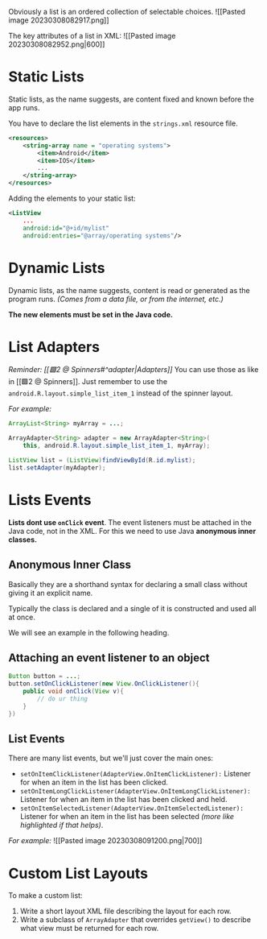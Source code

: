 Obviously a list is an ordered collection of selectable choices. 
![[Pasted image 20230308082917.png]]

The key attributes of a list in XML:
![[Pasted image 20230308082952.png|600]]

# Static Lists
Static lists, as the name suggests, are content fixed and known before the app runs.

You have to declare the list elements in the `strings.xml` resource file.
```xml
<resources>
	<string-array name = "operating systems">
		<item>Android</item>
		<item>IOS</item>
		...
	</string-array>
</resources>
```

Adding the elements to your static list:
```xml
<ListView 
	... 
	android:id="@+id/mylist" 
	android:entries="@array/operating systems"/>
```

# Dynamic Lists
Dynamic lists, as the name suggests, content is read or generated as the program runs. _(Comes from a data file, or from the internet, etc.)_

**The new elements must be set in the Java code.**

# List Adapters
_Reminder: [[🟩2 @ Spinners#^adapter|Adapters]]_ 
You can use those as like in [[🟩2 @ Spinners]]. Just remember to use the `android.R.layout.simple_list_item_1` instead of the spinner layout.

_For example:_
```java
ArrayList<String> myArray = ...;

ArrayAdapter<String> adapter = new ArrayAdapter<String>(
	this, android.R.layout.simple_list_item_1, myArray);

ListView list = (ListView)findViewById(R.id.mylist);
list.setAdapter(myAdapter);
```

# Lists Events
**Lists dont use `onClick` event**. The event listeners must be attached in the Java code, not in the XML.
For this we need to use Java **anonymous inner classes.** 

## Anonymous Inner Class
Basically they are a shorthand syntax for declaring a small class without giving it an explicit name.

Typically the class is declared and a single of it is constructed and used all at once.

We will see an example in the following heading.

## Attaching an event listener to an object
```java
Button button = ...;
button.setOnClickListener(new View.OnClickListener(){
	public void onClick(View v){
		// do ur thing
	}
})
```

## List Events
There are many list events, but we'll just cover the main ones:
- `setOnItemClickListener(AdapterView.OnItemClickListener):` Listener for when an item in the list has been clicked.
- `setOnItemLongClickListener(AdapterView.OnItemLongClickListener):` Listener for when an item in the list has been clicked and held.
- `setOnItemSelectedListener(AdapterView.OnItemSelectedListener):`  Listener for when an item in the list has been selected _(more like highlighted if that helps)_.

_For example:_
![[Pasted image 20230308091200.png|700]]

# Custom List Layouts
To make a custom list:
1. Write a short layout XML file describing the layout for each row.
2. Write a subclass of `ArrayAdapter` that overrides `getView()` to describe what view must be returned for each row.